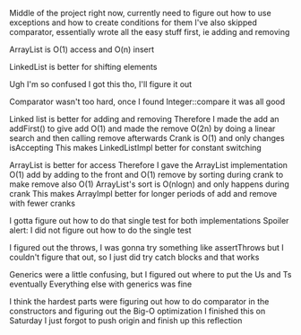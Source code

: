 Middle of the project right now, currently need to figure out how to use exceptions and how to create conditions for them
I've also skipped comparator, essentially wrote all the easy stuff first, ie adding and removing

ArrayList is O(1) access and O(n) insert

LinkedList is better for shifting elements

Ugh I'm so confused
I got this tho, I'll figure it out

Comparator wasn't too hard, once I found Integer::compare it was all good

Linked list is better for adding and removing
Therefore I made the add an addFirst() to give add O(1) and made the remove O(2n) by doing a linear search and then calling remove afterwards
Crank is O(1) and only changes isAccepting
This makes LinkedListImpl better for constant switching

ArrayList is better for access
Therefore I gave the ArrayList implementation O(1) add by adding to the front and O(1) remove by sorting during crank to make remove also O(1)
ArrayList's sort is O(nlogn) and only happens during crank
This makes ArrayImpl better for longer periods of add and remove with fewer cranks

I gotta figure out how to do that single test for both implementations
    Spoiler alert: I did not figure out how to do the single test

I figured out the throws, I was gonna try something like assertThrows but I couldn't figure that out, so I just did try catch blocks and that works

Generics were a little confusing, but I figured out where to put the Us and Ts eventually
Everything else with generics was fine

I think the hardest parts were figuring out how to do comparator in the constructors and figuring out the Big-O optimization
I finished this on Saturday I just forgot to push origin and finish up this reflection
